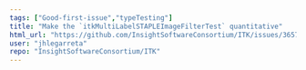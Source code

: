 ```yaml
---
tags: ["Good-first-issue","typeTesting"]
title: "Make the `itkMultiLabelSTAPLEImageFilterTest` quantitative"
html_url: "https://github.com/InsightSoftwareConsortium/ITK/issues/3657"
user: "jhlegarreta"
repo: "InsightSoftwareConsortium/ITK"
---
```


